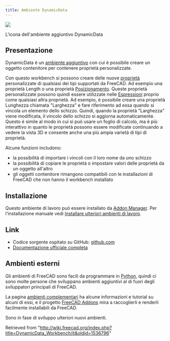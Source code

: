 ```yaml
---
title: Ambiente DynamicData
---
```

![](/images/DynamicData_workbench_icon.svg)

L'icona dell'ambiente aggiuntivo DynamicData

## Presentazione

DynamicData è un [ambiente aggiuntivo](/External_workbenches/it "External workbenches/it") con cui è possibile creare un oggetto contenitore per contenere proprietà personalizzate.

Con questo workbench si possono creare delle nuove [proprietà](/Property/it "Property/it") personalizzate di qualsiasi dei tipi supportati da FreeCAD. Ad esempio una proprietà Length o una proprietà [Posizionamento](/Placement/it "Placement/it"). Queste proprietà personalizzate possono quindi essere utilizzate nelle [Espressioni](/Expressions/it "Expressions/it") proprio come qualsiasi altra proprietà. Ad esempio, è possibile creare una proprietà Lunghezza chiamata "Larghezza" e fare riferimento ad essa quando si vincola un elemento dello schizzo. Quindi, quando la proprietà "Larghezza" viene modificata, il vincolo dello schizzo si aggiorna automaticamente. Questo è simile al modo in cui si può usare un foglio di calcolo, ma è più interattivo in quanto le proprietà possono essere modificate continuando a vedere la vista 3D e consente anche una più ampia varietà di tipi di proprietà.

Alcune funzioni includono:

* la possibilità di importare i vincoli con il loro nome da uno schizzo
* la possibilità di copiare le proprietà o impostare valori delle proprietà da un oggetto all'altro
* gli oggetti contenitore rimangono compatibili con le installazioni di FreeCAD che non hanno il workbench installato

## Installazione

Questo ambiente di lavoro può essere installato da [Addon Manager](/Std_AddonMgr/it "Std AddonMgr/it"). Per l'installazione manuale vedi [Installare ulteriori ambienti di lavoro](/Installing_more_workbenches/it "Installing more workbenches/it").

## Link

* Codice sorgente ospitato su GitHub: [github.com](https://github.com/mwganson/DynamicData)
* [Documentazione ufficiale completa](https://github.com/mwganson/DynamicData/blob/master/README.md)

## Ambienti esterni

Gli ambienti di FreeCAD sono facili da programmare in [Python](/Python "Python"), quindi ci sono molte persone che sviluppano ambienti aggiuntivi al di fuori degli sviluppatori principali di FreeCAD.

La pagina [ambienti complementari](/External_workbenches/it "External workbenches/it") ha alcune informazioni e tutorial su alcuni di essi, e il progetto [FreeCAD Addons](https://github.com/FreeCAD/FreeCAD-addons) mira a raccoglierli e renderli facilmente installabili da FreeCAD.

Sono in fase di sviluppo ulteriori nuovi ambienti.

Retrieved from "<http://wiki.freecad.org/index.php?title=DynamicData_Workbench/it&oldid=1536796>"
